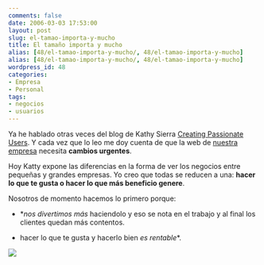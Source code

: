 ```yaml
---
comments: false
date: 2006-03-03 17:53:00
layout: post
slug: el-tamao-importa-y-mucho
title: El tamaño importa y mucho
alias: [48/el-tamao-importa-y-mucho/, 48/el-tamao-importa-y-mucho]
alias: [48/el-tamao-importa-y-mucho/, 48/el-tamao-importa-y-mucho]
wordpress_id: 48
categories:
- Empresa
- Personal
tags:
- negocios
- usuarios
---
```


Ya he hablado otras veces del blog de Kathy Sierra [Creating Passionate Users](http://headrush.typepad.com/creating_passionate_users/).  Y cada vez que lo leo me doy cuenta de que la web de [nuestra empresa](http://www.informatica32.com) necesita **cambios urgentes**.




	

Hoy Katty expone las diferencias en la forma de ver los negocios entre pequeñas y grandes empresas.  Yo creo que todas se reducen a una:
**hacer lo que te gusta o hacer lo que más beneficio genere**.




Nosotros de momento hacemos lo primero porque:
	


	
  * **nos divertimos más* haciendolo y eso se nota en el trabajo y al final los clientes quedan más contentos.

		
  * hacer lo que te gusta y hacerlo bien *es rentable**.

	


	

![](http://jorgegorka.files.wordpress.com/startuptable.jpg)
